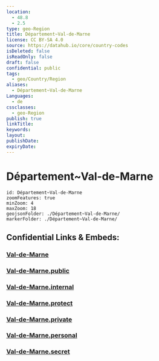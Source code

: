 ```yaml
---
location:
  - 48.8
  - 2.5
type: geo-Region
title: Département~Val-de-Marne
license: CC BY-SA 4.0
source: https://datahub.io/core/country-codes
isDeleted: false
isReadOnly: false
draft: false
confidential: public
tags:
  - geo/Country/Region
aliases:
  - Département~Val-de-Marne
Languages:
  - de
cssclasses:
  - geo-Region
publish: true
linkTitle:
keywords:
layout:
publishDate:
expiryDate:
---
```


# Département~Val-de-Marne

```leaflet
id: Département~Val-de-Marne
zoomFeatures: true 
minZoom: 4 
maxZoom: 18
geojsonFolder: ./Département~Val-de-Marne/
markerFolder: ./Département~Val-de-Marne/
```


## Confidential Links & Embeds: 

### [Val-de-Marne](/_Standards/Earth/Continent/Europe/Europe~West/France/regions~France/Île-de-France/departments~Île-de-France/Val-de-Marne.md) 

### [Val-de-Marne.public](/_public/Earth/Continent/Europe/Europe~West/France/regions~France/Île-de-France/departments~Île-de-France/Val-de-Marne.public.md) 

### [Val-de-Marne.internal](/_internal/Earth/Continent/Europe/Europe~West/France/regions~France/Île-de-France/departments~Île-de-France/Val-de-Marne.internal.md) 

### [Val-de-Marne.protect](/_protect/Earth/Continent/Europe/Europe~West/France/regions~France/Île-de-France/departments~Île-de-France/Val-de-Marne.protect.md) 

### [Val-de-Marne.private](/_private/Earth/Continent/Europe/Europe~West/France/regions~France/Île-de-France/departments~Île-de-France/Val-de-Marne.private.md) 

### [Val-de-Marne.personal](/_personal/Earth/Continent/Europe/Europe~West/France/regions~France/Île-de-France/departments~Île-de-France/Val-de-Marne.personal.md) 

### [Val-de-Marne.secret](/_secret/Earth/Continent/Europe/Europe~West/France/regions~France/Île-de-France/departments~Île-de-France/Val-de-Marne.secret.md)

